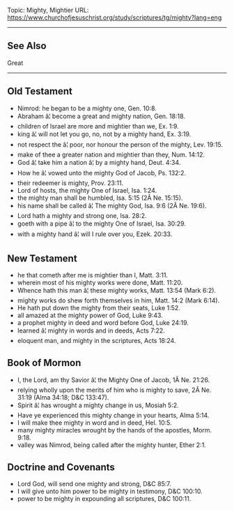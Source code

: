 Topic: Mighty, Mightier
URL: https://www.churchofjesuschrist.org/study/scriptures/tg/mighty?lang=eng

---

## See Also

Great

---

## Old Testament

- Nimrod: he began to be a mighty one, Gen. 10:8.
- Abraham â¦ become a great and mighty nation, Gen. 18:18.
- children of Israel are more and mightier than we, Ex. 1:9.
- king â¦ will not let you go, no, not by a mighty hand, Ex. 3:19.
- not respect the â¦ poor, nor honour the person of the mighty, Lev. 19:15.
- make of thee a greater nation and mightier than they, Num. 14:12.
- God â¦ take him a nation â¦ by a mighty hand, Deut. 4:34.
- How he â¦ vowed unto the mighty God of Jacob, Ps. 132:2.
- their redeemer is mighty, Prov. 23:11.
- Lord of hosts, the mighty One of Israel, Isa. 1:24.
- the mighty man shall be humbled, Isa. 5:15 (2Â Ne. 15:15).
- his name shall be called â¦ The mighty God, Isa. 9:6 (2Â Ne. 19:6).
- Lord hath a mighty and strong one, Isa. 28:2.
- goeth with a pipe â¦ to the mighty One of Israel, Isa. 30:29.
- with a mighty hand â¦ will I rule over you, Ezek. 20:33.

## New Testament

- he that cometh after me is mightier than I, Matt. 3:11.
- wherein most of his mighty works were done, Matt. 11:20.
- Whence hath this man â¦ these mighty works, Matt. 13:54 (Mark 6:2).
- mighty works do shew forth themselves in him, Matt. 14:2 (Mark 6:14).
- He hath put down the mighty from their seats, Luke 1:52.
- all amazed at the mighty power of God, Luke 9:43.
- a prophet mighty in deed and word before God, Luke 24:19.
- learned â¦ mighty in words and in deeds, Acts 7:22.
- eloquent man, and mighty in the scriptures, Acts 18:24.

## Book of Mormon

- I, the Lord, am thy Savior â¦ the Mighty One of Jacob, 1Â Ne. 21:26.
- relying wholly upon the merits of him who is mighty to save, 2Â Ne. 31:19 (Alma 34:18; D&C 133:47).
- Spirit â¦ has wrought a mighty change in us, Mosiah 5:2.
- Have ye experienced this mighty change in your hearts, Alma 5:14.
- I will make thee mighty in word and in deed, Hel. 10:5.
- many mighty miracles wrought by the hands of the apostles, Morm. 9:18.
- valley was Nimrod, being called after the mighty hunter, Ether 2:1.

## Doctrine and Covenants

- Lord God, will send one mighty and strong, D&C 85:7.
- I will give unto him power to be mighty in testimony, D&C 100:10.
- power to be mighty in expounding all scriptures, D&C 100:11.

